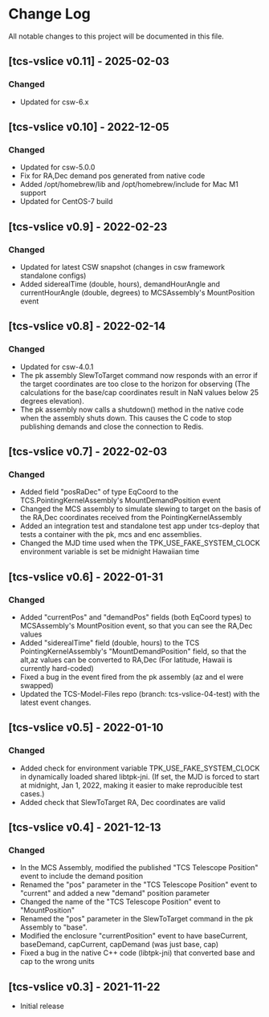 # Change Log
All notable changes to this project will be documented in this file.

## [tcs-vslice v0.11] - 2025-02-03

### Changed

* Updated for csw-6.x

## [tcs-vslice v0.10] - 2022-12-05

### Changed

* Updated for csw-5.0.0
* Fix for RA,Dec demand pos generated from native code
* Added /opt/homebrew/lib and /opt/homebrew/include for Mac M1 support
* Updated for CentOS-7 build

## [tcs-vslice v0.9] - 2022-02-23

### Changed

* Updated for latest CSW snapshot (changes in csw framework standalone configs) 
* Added siderealTime (double, hours), demandHourAngle and currentHourAngle (double, degrees) to MCSAssembly's MountPosition event

## [tcs-vslice v0.8] - 2022-02-14

### Changed

* Updated for csw-4.0.1
* The pk assembly SlewToTarget command now responds with an error if the target coordinates are too close to the horizon for observing (The calculations for the base/cap coordinates result in NaN values below 25 degrees elevation).
* The pk assembly now calls a shutdown() method in the native code when the assembly shuts down. This causes the C code to stop publishing demands and close the connection to Redis.

## [tcs-vslice v0.7] - 2022-02-03

### Changed

* Added field "posRaDec" of type EqCoord to the TCS.PointingKernelAssembly's MountDemandPosition event
* Changed the MCS assembly to simulate slewing to target on the basis of the RA,Dec coordinates received from the PointingKernelAssembly
* Added an integration test and standalone test app under tcs-deploy that tests a container with the pk, mcs and enc assemblies.
* Changed the MJD time used when the TPK_USE_FAKE_SYSTEM_CLOCK environment variable is set be midnight Hawaiian time

## [tcs-vslice v0.6] - 2022-01-31

### Changed

* Added "currentPos" and "demandPos" fields (both EqCoord types) to MCSAssembly's MountPosition event, so that you can see the RA,Dec values
* Added "siderealTime" field (double, hours) to the TCS PointingKernelAssembly's "MountDemandPosition" field, so that the alt,az values can be converted to RA,Dec (For latitude, Hawaii is currently hard-coded)
* Fixed a bug in the event fired from the pk assembly (az and el were swapped)
* Updated the TCS-Model-Files repo (branch: tcs-vslice-04-test) with the latest event changes.

## [tcs-vslice v0.5] - 2022-01-10

### Changed

* Added check for environment variable TPK_USE_FAKE_SYSTEM_CLOCK in dynamically loaded shared libtpk-jni.
  (If set, the MJD is forced to start at midnight, Jan 1, 2022, making it easier to make reproducible test cases.)
* Added check that SlewToTarget RA, Dec coordinates are valid

## [tcs-vslice v0.4] - 2021-12-13

### Changed

* In the MCS Assembly, modified the published "TCS Telescope Position" event to include the demand position
* Renamed the "pos" parameter in the "TCS Telescope Position" event to "current" and added a new "demand" position parameter
* Changed the name of the "TCS Telescope Position" event to "MountPosition"
* Renamed the "pos" parameter in the SlewToTarget command in the pk Assembly to "base".
* Modified the enclosure "currentPosition" event to have baseCurrent, baseDemand, capCurrent, capDemand (was just base, cap)
* Fixed a bug in the native C++ code (libtpk-jni) that converted base and cap to the wrong units

## [tcs-vslice v0.3] - 2021-11-22

- Initial release


